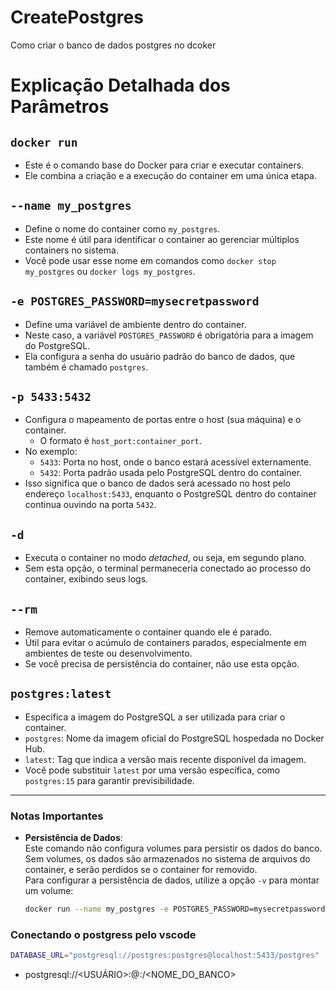 # CreatePostgres
Como criar o banco de dados postgres no dcoker


# Explicação Detalhada dos Parâmetros

## `docker run`
- Este é o comando base do Docker para criar e executar containers.  
- Ele combina a criação e a execução do container em uma única etapa.

## `--name my_postgres`
- Define o nome do container como `my_postgres`.  
- Este nome é útil para identificar o container ao gerenciar múltiplos containers no sistema.  
- Você pode usar esse nome em comandos como `docker stop my_postgres` ou `docker logs my_postgres`.

## `-e POSTGRES_PASSWORD=mysecretpassword`
- Define uma variável de ambiente dentro do container.  
- Neste caso, a variável `POSTGRES_PASSWORD` é obrigatória para a imagem do PostgreSQL.  
- Ela configura a senha do usuário padrão do banco de dados, que também é chamado `postgres`.

## `-p 5433:5432`
- Configura o mapeamento de portas entre o host (sua máquina) e o container.  
  - O formato é `host_port:container_port`.  
- No exemplo:
  - `5433`: Porta no host, onde o banco estará acessível externamente.  
  - `5432`: Porta padrão usada pelo PostgreSQL dentro do container.  
- Isso significa que o banco de dados será acessado no host pelo endereço `localhost:5433`, enquanto o PostgreSQL dentro do container continua ouvindo na porta `5432`.

## `-d`
- Executa o container no modo *detached*, ou seja, em segundo plano.  
- Sem esta opção, o terminal permaneceria conectado ao processo do container, exibindo seus logs.

## `--rm`
- Remove automaticamente o container quando ele é parado.  
- Útil para evitar o acúmulo de containers parados, especialmente em ambientes de teste ou desenvolvimento.  
- Se você precisa de persistência do container, não use esta opção.

## `postgres:latest`
- Especifica a imagem do PostgreSQL a ser utilizada para criar o container.  
- `postgres`: Nome da imagem oficial do PostgreSQL hospedada no Docker Hub.  
- `latest`: Tag que indica a versão mais recente disponível da imagem.  
- Você pode substituir `latest` por uma versão específica, como `postgres:15` para garantir previsibilidade.

---

### Notas Importantes

- **Persistência de Dados**:  
  Este comando não configura volumes para persistir os dados do banco. Sem volumes, os dados são armazenados no sistema de arquivos do container, e serão perdidos se o container for removido.  
  Para configurar a persistência de dados, utilize a opção `-v` para montar um volume:

  ```bash
  docker run --name my_postgres -e POSTGRES_PASSWORD=mysecretpassword -p 5433:5432 -d -v my_postgres_data:/var/lib/postgresql/data postgres:latest


### Conectando o postgress pelo vscode 
  ```bash
DATABASE_URL="postgresql://postgres:postgres@localhost:5433/postgres"
  ```
- postgresql://<USUÁRIO>:<SENHA>@<HOST>:<PORTA>/<NOME_DO_BANCO>
